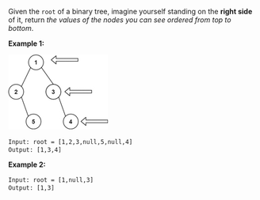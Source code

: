 Given the `root` of a binary tree, imagine yourself standing on the **right side** of it, return *the values of the nodes you can see ordered from top to bottom*.

**Example 1:**

![image](../problems/images/tree.jpg)

```
Input: root = [1,2,3,null,5,null,4]
Output: [1,3,4]
```

**Example 2:**

```
Input: root = [1,null,3]
Output: [1,3]
```
